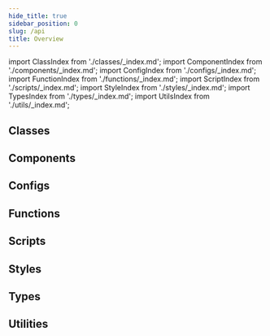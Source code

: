```yaml
---
hide_title: true
sidebar_position: 0
slug: /api
title: Overview
---
```


import ClassIndex from './classes/_index.md';
import ComponentIndex from './components/_index.md';
import ConfigIndex from './configs/_index.md';
import FunctionIndex from './functions/_index.md';
import ScriptIndex from './scripts/_index.md';
import StyleIndex from './styles/_index.md';
import TypesIndex from './types/_index.md';
import UtilsIndex from './utils/_index.md';

## Classes
<ClassIndex />

## Components
<ComponentIndex />

## Configs
<ConfigIndex />

## Functions
<FunctionIndex />

## Scripts
<ScriptIndex />

## Styles
<StyleIndex />

## Types
<TypesIndex />

## Utilities
<UtilsIndex />
